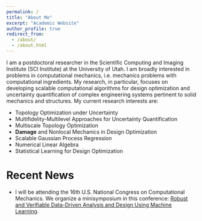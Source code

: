 ```yaml
---
permalink: /
title: "About Me"
excerpt: "Academic Website"
author_profile: true
redirect_from: 
  - /about/
  - /about.html
---
```

I am a postdoctoral researcher in the Scientific Computing and Imaging Institute (SCI Institute) at the University of Utah. I am broadly interested in problems in computational mechanics, i.e. mechanics problems with computational ingredients. My research, in particular, focuses on developing scalable computational algorithms for design optimization and uncertainty quantification of complex engineering systems pertinent to solid mechanics and structures. My current research interests are:

* Topology Optimization under Uncertainty
* Multifidelity-Multilevel Approaches for Uncertainty Quantification 
* Multiscale Topology Optimization
* **Damage** and Nonlocal Mechanics in Design Optimization
* Scalable Gaussian Process Regression
* Numerical Linear Algebra 
* Statistical Learning for Design Optimization

Recent News
=========
- I will be attending the 16th U.S. National Congress on Computational Mechanics. We organize a minisymposium in this conference: [Robust and Verifiable Data-Driven Analysis and Design Using Machine Learning](http://16.usnccm.org/MS_322).
